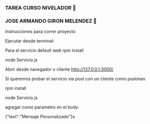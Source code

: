 ### TAREA CURSO NIVELADOR 👋
### JOSE ARMANDO GIRON MELENDEZ 👯


Instrucciones para correr proyecto

Ejecutar desde terminal:

Para el servicio default web
rpm install 

node Servicio.js

Abrir desde navegador o cliente http://127.0.0.1:3000/

Si queremos probar el servicio via post con un cliente como postman

rpm install 

node Servicio.js

agregar como parametro en el body:

{"text":"Mensaje Personalizado"}s




<!--
**jgironmelendez/jgironmelendez** is a ✨ _special_ ✨ repository because its `README.md` (this file) appears on your GitHub profile.

Here are some ideas to get you started:

- 🔭 I’m currently working on ...
- 🌱 I’m currently learning ...
- 👯 I’m looking to collaborate on ...
- 🤔 I’m looking for help with ...
- 💬 Ask me about ...
- 📫 How to reach me: ...
- 😄 Pronouns: ...
- ⚡ Fun fact: ...
-->
